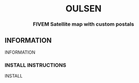 <h1 align="center">OULSEN</h1>
<h3 align="center">FIVEM Satellite map with custom postals</h3>

## INFORMATION
INFORMATION

### INSTALL INSTRUCTIONS
INSTALL
